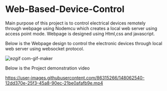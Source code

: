 # Web-Based-Device-Control

Main purpose of this project is to control electrical devices remotely through
webpage using Nodemcu which creates a local web server using access point
mode.
Webpage is designed using Html,css and javascript.

Below is the Webpage design to control the electronic devices through local web server using websocket protocol.

![ezgif com-gif-maker](https://user-images.githubusercontent.com/86315266/148062351-01d7a115-bb7a-4c73-bfa9-0a0cc083cc89.gif)

Below is the Project demonstration video

https://user-images.githubusercontent.com/86315266/148062540-12dd370e-25f3-45a8-90ec-21be0afafb9e.mp4

